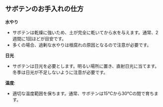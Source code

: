 ## サボテンのお手入れの仕方

**水やり**
 - サボテンは乾燥に強いため、土が完全に乾いてから水を与えます。通常、2週間に1回ほどが目安です。
 - 多くの場合、過剰な水やりは根腐れの原因となるので注意が必要です。

 **日光**
 - サボテンは日光を必要とします。明るい場所に置き、直射日光に当てます。冬季は日光が不足しないように注意が必要です。

 **温度**:
 - 適切な温度範囲を保ちます。通常、サボテンは15°Cから30°Cの間で育ちます。